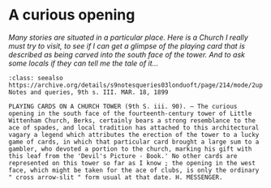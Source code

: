 
# A curious opening

*Many stories are situated in a particular place. Here is a Church I really must try to visit, to see if I can get a glimpse of the playing card that is described as being carved into the south face of the tower. And to ask some locals if they can tell me the tale of it...*

```{admonition} The Ace of Spades on a Church Tower, N&Q, 1899
:class: seealso
https://archive.org/details/s9notesqueries03londuoft/page/214/mode/2up
Notes and queries, 9th s. III. MAR. 18, 1899

PLAYING CARDS ON A CHURCH TOWER (9th S. iii. 90). — The curious opening in the south face of the fourteenth-century tower of Little Wittenham Church, Berks, certainly bears a strong resemblance to the ace of spades, and local tradition has attached to this architectural vagary a legend which attributes the erection of the tower to a lucky game of cards, in which that particular card brought a large sum to a gambler, who devoted a portion to the church, marking his gift with this leaf from the 'Devil's Picture - Book.' No other cards are represented on this tower so far as I know ; the opening in the west face, which might be taken for the ace of clubs, is only the ordinary " cross arrow-slit " form usual at that date. H. MESSENGER.

```
